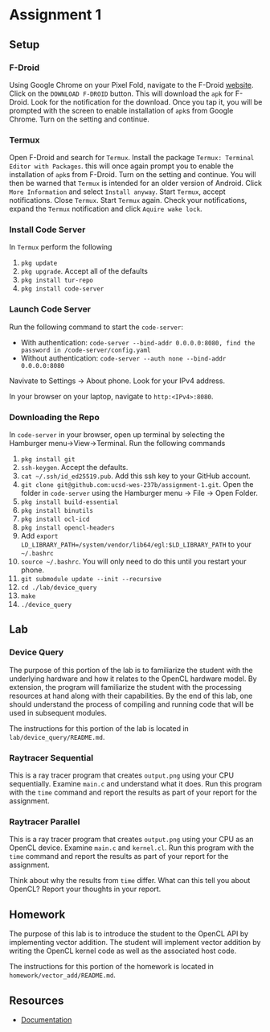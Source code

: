# Assignment 1

## Setup

### F-Droid
Using Google Chrome on your Pixel Fold, navigate to the F-Droid [website](https://f-droid.org/en/).  Click on the `DOWNLOAD F-DROID` button.  This will download the `apk` for F-Droid.  Look for the notification for the download.  Once you tap it, you will be prompted with the screen to enable installation of `apk`s from Google Chrome.  Turn on the setting and continue.

### Termux
Open F-Droid and search for `Termux`.  Install the package `Termux: Terminal Editor with Packages`.  this will once again prompt you to enable the installation of `apk`s from F-Droid.  Turn on the setting and continue.  You will then be warned that `Termux` is intended for an older version of Android.  Click `More Information` and select `Install anyway`.  Start `Termux`, accept notifications.  Close `Termux`.  Start `Termux` again.  Check your notifications, expand the `Termux` notification and click `Aquire wake lock`.

### Install Code Server
In `Termux` perform the following
1. `pkg update`
2. `pkg upgrade`.  Accept all of the defaults
3. `pkg install tur-repo`
4. `pkg install code-server`

### Launch Code Server
Run the following command to start the `code-server`:

* With authentication: `code-server --bind-addr 0.0.0.0:8080, find the password in /code-server/config.yaml`
* Without authentication: `code-server --auth none --bind-addr 0.0.0.0:8080`

Navivate to Settings -> About phone.  Look for your IPv4 address.

In your browser on your laptop, navigate to `http:<IPv4>:8080`.

### Downloading the Repo
In `code-server` in your browser, open up terminal by selecting the Hamburger menu->View->Terminal.  Run the following commands
1. `pkg install git`
2. `ssh-keygen`.  Accept the defaults.
3. `cat ~/.ssh/id_ed25519.pub`.  Add this ssh key to your GitHub account.
4. `git clone git@github.com:ucsd-wes-237b/assignment-1.git`.  Open the folder in `code-server` using the Hamburger menu -> File -> Open Folder.
5. `pkg install build-essential`
6. `pkg install binutils`
7. `pkg install ocl-icd`
8. `pkg install opencl-headers`
9. Add `export LD_LIBRARY_PATH=/system/vendor/lib64/egl:$LD_LIBRARY_PATH` to your `~/.bashrc`
10. `source ~/.bashrc`.  You will only need to do this until you restart your phone.
11. `git submodule update --init --recursive`
12. `cd ./lab/device_query`
13. `make`
14. `./device_query`

## Lab

### Device Query
The purpose of this portion of the lab is to familiarize the student with the underlying hardware and how it relates to the OpenCL hardware model.  By extension, the program will familiarize the student with the processing resources at hand along with their capabilities.  By the end of this lab, one should understand the process of compiling and running code that will be used in subsequent modules.

The instructions for this portion of the lab is located in `lab/device_query/README.md`.

### Raytracer Sequential 
This is a ray tracer program that creates `output.png` using your CPU sequentially.  Examine `main.c` and understand what it does.  Run this program with the `time` command and report the results as part of your report for the assignment.

### Raytracer Parallel
This is a ray tracer program that creates `output.png` using your CPU as an OpenCL device. Examine `main.c` and `kernel.cl`. Run this program with the `time` command and report the results as part of your report for the assignment.

Think about why the results from `time` differ.  What can this tell you about OpenCL?  Report your thoughts in your report.

## Homework
The purpose of this lab is to introduce the student to the OpenCL API by implementing vector addition. The student will implement vector addition by writing the OpenCL kernel code as well as the associated host code.

The instructions for this portion of the homework is located in `homework/vector_add/README.md`.

## Resources
* [Documentation](https://www.khronos.org/opencl/)